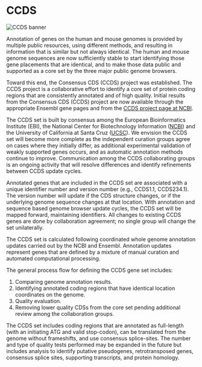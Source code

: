 # CCDS

![CCDS banner](http://www.ensembl.org/img/ccds_banner.jpg "CCDS banner")

Annotation of genes on the human and mouse genomes is provided by multiple public resources, using different methods, and resulting in information that is similar but not always identical. The human and mouse genome sequences are now sufficiently stable to start identifying those gene placements that are identical, and to make those data public and supported as a core set by the three major public genome browsers.

Toward this end, the Consensus CDS (CCDS) project was established. The CCDS project is a collaborative effort to identify a core set of protein coding regions that are consistently annotated and of high quality. Initial results from the Consensus CDS (CCDS) project are now available through the appropriate Ensembl gene pages and from the [CCDS project page at NCBI](http://www.ncbi.nlm.nih.gov/projects/CCDS/).

The CCDS set is built by consensus among the European Bioinformatics Institute (EBI), the National Center for Biotechnology Information ([NCBI](http://www.ncbi.nlm.nih.gov/)) and the University of California at Santa Cruz ([UCSC](http://cbse.soe.ucsc.edu/)). We envision the CCDS set will become more complete as the independent curation groups agree on cases where they initially differ, as additional experimental validation of weakly supported genes occurs, and as automatic annotation methods continue to improve. Communication among the CCDS collaborating groups is an ongoing activity that will resolve differences and identify refinements between CCDS update cycles.

Annotated genes that are included in the CCDS set are associated with a unique identifier number and version number (e.g., CCDS1.1, CCDS234.1). The version number will update if the CDS structure changes, or if the underlying genome sequence changes at that location. With annotation and sequence based genome browser update cycles, the CCDS set will be mapped forward, maintaining identifiers. All changes to existing CCDS genes are done by collaboration agreement; no single group will change the set unilaterally.

The CCDS set is calculated following coordinated whole genome annotation updates carried out by the NCBI and Ensembl. Annotation updates represent genes that are defined by a mixture of manual curation and automated computational processing.

The general process flow for defining the CCDS gene set includes:

1. Comparing genome annotation results.
2. Identifying annotated coding regions that have identical location coordinates on the genome.
3. Quality evaluation.
4. Removing lower quality CDSs from the core set pending additional review among the collaboration groups.

The CCDS set includes coding regions that are annotated as full-length (with an initiating ATG and valid stop-codon), can be translated from the genome without frameshifts, and use consensus splice-sites. The number and type of quality tests performed may be expanded in the future but includes analysis to identify putative pseudogenes, retrotransposed genes, consensus splice sites, supporting transcripts, and protein homology.

